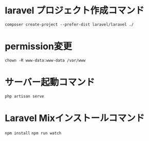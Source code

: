 # laravel プロジェクト作成コマンド
`composer create-project --prefer-dist laravel/laravel ./`

# permission変更
`chown -R www-data:www-data /var/www`

# サーバー起動コマンド
`php artisan serve`

# Laravel Mixインストールコマンド
`npm install`
`npm run watch`